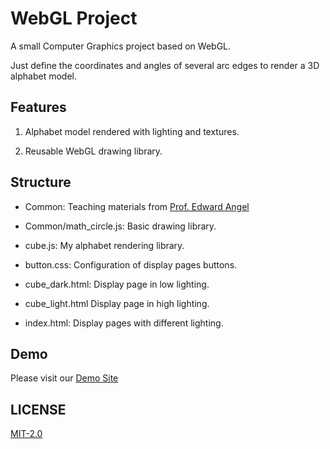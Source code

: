 # WebGL Project

A small Computer Graphics project based on WebGL. 

Just define the coordinates and angles of several arc edges to render a 3D alphabet model.

## Features

1. Alphabet model rendered with lighting and textures.
   
2. Reusable WebGL drawing library.

## Structure
  
- Common: Teaching materials from [Prof. Edward Angel](https://www.cs.unm.edu/~angel/SIGGRAPH16/)
  
- Common/math_circle.js: Basic drawing library.
  
- cube.js: My alphabet rendering library.

- button.css: Configuration of display pages buttons.
  
- cube_dark.html: Display page in low lighting.
  
- cube_light.html Display page in high lighting.
  
- index.html: Display pages with different lighting.

## Demo

Please visit our [Demo Site](http://page.adamqqq.com/webgl/)

## LICENSE

[MIT-2.0](./license.txt)